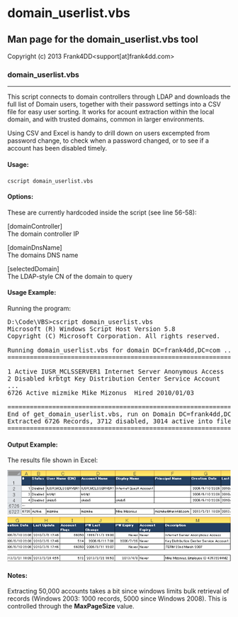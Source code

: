 # domain_userlist.vbs

## Man page for the domain_userlist.vbs tool

Copyright (c) 2013 Frank4DD<support[at]frank4dd.com>

### domain_userlist.vbs

* * *

This script connects to domain controllers through LDAP and downloads the full list of Domain users, together with their password settings into a CSV file for easy user sorting. It works for acount extraction within the local domain, and with trusted domains, common in larger environments.

Using CSV and Excel is handy to drill down on users excempted from password change, to check when a password changed, or to see if a account has been disabled timely.

#### Usage:

`cscript domain_userlist.vbs`  

#### Options:

These are currently hardcoded inside the script (see line 56-58):

[domainController]  
      The domain controller IP

[domainDnsName]  
      The domains DNS name

[selectedDomain]  
      The LDAP-style CN of the domain to query

#### Usage Example:

Running the program:

<pre>D:\Code\VBS>cscript domain_userlist.vbs
Microsoft (R) Windows Script Host Version 5.8
Copyright (C) Microsoft Corporation. All rights reserved.

Running domain_userlist.vbs for domain DC=frank4dd,DC=com ...
===============================================================================

1 Active IUSR_MCLSSERVER1 Internet Server Anonymous Access
2 Disabled krbtgt Key Distribution Center Service Account
...
6726 Active mizmike Mike Mizonus  Hired 2010/01/03

===============================================================================
End of get_domain_userlist.vbs, run on Domain DC=frank4dd,DC=com.
Extracted 6726 Records, 3712 disabled, 3014 active into file D:\Domain_Accounts.csv.
===============================================================================</pre>

#### Output Example:

The results file shown in Excel:

![](images/domain-userlist-csvfile1.png)![](images/domain-userlist-csvfile2.png)

#### Notes:

Extracting 50,000 accounts takes a bit since windows limits bulk retrieval of records (Windows 2003: 1000 records, 5000 since Windows 2008).
This is controlled through the __MaxPageSize__ value.
